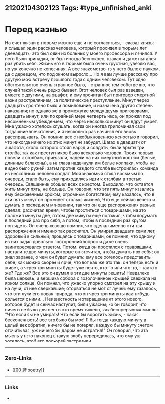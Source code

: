 21202104302123
Tags: #type_unfinished_anki 
---
# Перед казнью

На счет жизни в тюрьме можно еще и не согласиться, - сказал князь: - я слышал один рассказ человека, который просидел в тюрьме лет двенадцать; это был один из больных у моего профессора и лечился. У него были припадки, он был иногда беспокоен, плакал и даже пытался раз убить себя. Жизнь его в тюрьме была очень грустная, уверяю вас, но уж конечно не копеечная. А все знакомство-то у него было с пауком, да с деревцом, что под окном выросло… Но я вам лучше расскажу про другую мою встречу прошлого года с одним человеком. Тут одно обстоятельство очень странное было, - странное тем собственно, что случай такой очень редко бывает. Этот человек был раз взведен, вместе с другими, на эшафот, и ему прочитан был приговор смертной казни расстрелянием, за политическое преступление. Минут через двадцать прочтено было и помилование, и назначена другая степень наказания; но однако же в промежутке между двумя приговорами, двадцать минут, или по крайней мере четверть часа, он прожил под несомненным убеждением, что через несколько минут он вдруг умрет. Мне ужасно хотелось слушать, когда он иногда припоминал свои тогдашние впечатления, и я несколько раз начинал его вновь расспрашивать. Он помнил все с необыкновенною ясностью и говорил, что никогда ничего из этих минут не забудет. Шагах в двадцати от эшафота, около которого стоял народ и солдаты, были врыты три столба, так как преступников было несколько человек. Троих первых повели к столбам, привязали, надели на них смертный костюм (белые, длинные балахоны), а на глаза надвинули им белые колпаки, чтобы не видно было ружей; затем против каждого столба выстроилась команда из нескольких человек солдат. Мой знакомый стоял восьмым по очереди, стало быть, ему приходилось идти к столбам в третью очередь. Священник обошел всех с крестом. Выходило, что остается жить минут пять, не больше. Он говорил, что эти пять минут казались ему бесконечным сроком, огромным богатством; ему казалось, что в эти пять минут он проживет столько жизней, Что еще сейчас нечего и думать о последнем мгновении, так что он еще распоряжения разные сделал: рассчитал время, чтобы проститься с товарищами, на это положил минуты две, потом две минуты еще положил, чтобы подумать в последний раз про себя, а потом, чтобы в последний раз кругом поглядеть. Он очень хорошо помнил, что сделал именно эти три распоряжения и именно так рассчитал. Он умирал двадцати семи лет, здоровый и сильный; прощаясь с товарищами, он помнил, что одному из них задал довольно посторонний вопрос и даже очень заинтересовался ответом. Потом, когда он простился с товарищами, настали те две минуты, которые он отсчитал, чтобы думать про себя; он знал заранее, о чем он будет думать: ему все хотелось представить себе, как можно скорее и ярче, что вот как же это так: он теперь есть и живет, а через три минуты будет уже нечто, кто-то или что-то, - так кто же? Где же? Все это он думал в эти две минуты решить! Невдалеке была церковь, и вершина собора с позолоченною крышей сверкала на ярком солнце, Он помнил, что ужасно упорно смотрел на эту крышу и на лучи, от нее сверкавшие; оторваться не мог от лучей: ему казалось, что эти лучи его новая природа, что он чрез три минуты как-нибудь сольется с ними… Неизвестность и отвращение от этого нового, которое будет и сейчас наступит, были ужасны; но он говорит, что ничего не было для него в это время тяжело, как беспрерывная мысль: "Что если бы не умирать! Что если бы воротить жизнь, - какая бесконечность! все это было бы мое! Я бы тогда каждую минуту в целый век обратил, ничего бы не потерял, каждую бы минуту счетом отсчитывал, уж ничего бы даром не истратил!" Он говорил, что эта мысль у него наконец в такую злобу переродилась, что ему уж хотелось, чтоб его поскорей застрелили.

---
### Zero-Links
- [[00 詩 poetry]]
---
### Links
-